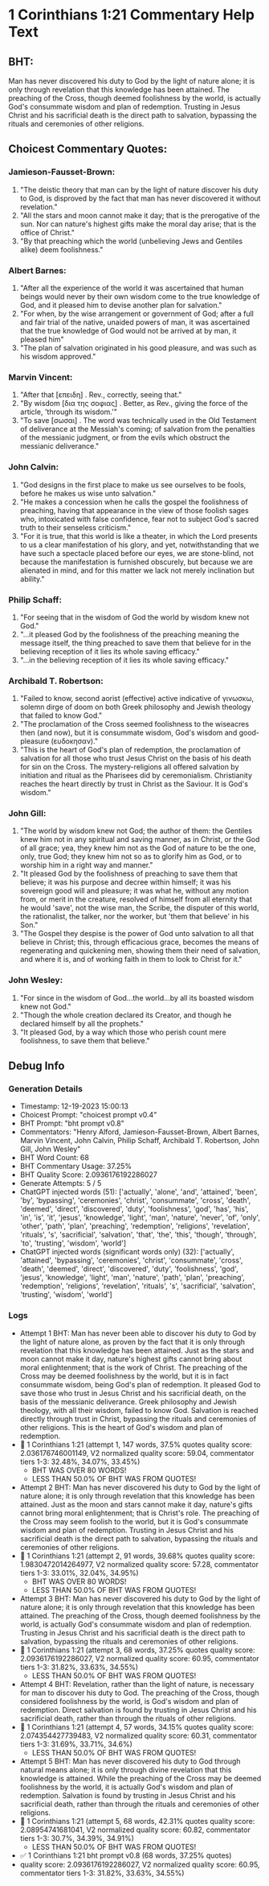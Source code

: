 # 1 Corinthians 1:21 Commentary Help Text

## BHT:
Man has never discovered his duty to God by the light of nature alone; it is only through revelation that this knowledge has been attained. The preaching of the Cross, though deemed foolishness by the world, is actually God's consummate wisdom and plan of redemption. Trusting in Jesus Christ and his sacrificial death is the direct path to salvation, bypassing the rituals and ceremonies of other religions.

## Choicest Commentary Quotes:
### Jamieson-Fausset-Brown:
1. "The deistic theory that man can by the light of nature discover his duty to God, is disproved by the fact that man has never discovered it without revelation."
2. "All the stars and moon cannot make it day; that is the prerogative of the sun. Nor can nature's highest gifts make the moral day arise; that is the office of Christ."
3. "By that preaching which the world (unbelieving Jews and Gentiles alike) deem foolishness."

### Albert Barnes:
1. "After all the experience of the world it was ascertained that human beings would never by their own wisdom come to the true knowledge of God, and it pleased him to devise another plan for salvation."
2. "For when, by the wise arrangement or government of God; after a full and fair trial of the native, unaided powers of man, it was ascertained that the true knowledge of God would not be arrived at by man, it pleased him"
3. "The plan of salvation originated in his good pleasure, and was such as his wisdom approved."

### Marvin Vincent:
1. "After that [επειδη] . Rev., correctly, seeing that."
2. "By wisdom [δια της σοφιας] . Better, as Rev., giving the force of the article, 'through its wisdom.'"
3. "To save [σωσαι] . The word was technically used in the Old Testament of deliverance at the Messiah's coming; of salvation from the penalties of the messianic judgment, or from the evils which obstruct the messianic deliverance."

### John Calvin:
1. "God designs in the first place to make us see ourselves to be fools, before he makes us wise unto salvation."
2. "He makes a concession when he calls the gospel the foolishness of preaching, having that appearance in the view of those foolish sages who, intoxicated with false confidence, fear not to subject God's sacred truth to their senseless criticism."
3. "For it is true, that this world is like a theater, in which the Lord presents to us a clear manifestation of his glory, and yet, notwithstanding that we have such a spectacle placed before our eyes, we are stone-blind, not because the manifestation is furnished obscurely, but because we are alienated in mind, and for this matter we lack not merely inclination but ability."

### Philip Schaff:
1. "For seeing that in the wisdom of God the world by wisdom knew not God." 
2. "…it pleased God by the foolishness of the preaching meaning the message itself, the thing preached to save them that believe for in the believing reception of it lies its whole saving efficacy."
3. "…in the believing reception of it lies its whole saving efficacy."

### Archibald T. Robertson:
1. "Failed to know, second aorist (effective) active indicative of γινωσκω, solemn dirge of doom on both Greek philosophy and Jewish theology that failed to know God."
2. "The proclamation of the Cross seemed foolishness to the wiseacres then (and now), but it is consummate wisdom, God's wisdom and good-pleasure (ευδοκησαν)."
3. "This is the heart of God's plan of redemption, the proclamation of salvation for all those who trust Jesus Christ on the basis of his death for sin on the Cross. The mystery-religions all offered salvation by initiation and ritual as the Pharisees did by ceremonialism. Christianity reaches the heart directly by trust in Christ as the Saviour. It is God's wisdom."

### John Gill:
1. "The world by wisdom knew not God; the author of them: the Gentiles knew him not in any spiritual and saving manner, as in Christ, or the God of all grace; yea, they knew him not as the God of nature to be the one, only, true God; they knew him not so as to glorify him as God, or to worship him in a right way and manner." 
2. "It pleased God by the foolishness of preaching to save them that believe; it was his purpose and decree within himself; it was his sovereign good will and pleasure; it was what he, without any motion from, or merit in the creature, resolved of himself from all eternity that he would 'save', not the wise man, the Scribe, the disputer of this world, the rationalist, the talker, nor the worker, but 'them that believe' in his Son."
3. "The Gospel they despise is the power of God unto salvation to all that believe in Christ; this, through efficacious grace, becomes the means of regenerating and quickening men, showing them their need of salvation, and where it is, and of working faith in them to look to Christ for it."

### John Wesley:
1. "For since in the wisdom of God...the world...by all its boasted wisdom knew not God." 
2. "Though the whole creation declared its Creator, and though he declared himself by all the prophets."
3. "It pleased God, by a way which those who perish count mere foolishness, to save them that believe."


## Debug Info
### Generation Details
- Timestamp: 12-19-2023 15:00:13
- Choicest Prompt: "choicest prompt v0.4"
- BHT Prompt: "bht prompt v0.8"
- Commentators: "Henry Alford, Jamieson-Fausset-Brown, Albert Barnes, Marvin Vincent, John Calvin, Philip Schaff, Archibald T. Robertson, John Gill, John Wesley"
- BHT Word Count: 68
- BHT Commentary Usage: 37.25%
- BHT Quality Score: 2.0936176192286027
- Generate Attempts: 5 / 5
- ChatGPT injected words (51):
	['actually', 'alone', 'and', 'attained', 'been', 'by', 'bypassing', 'ceremonies', 'christ', 'consummate', 'cross', 'death', 'deemed', 'direct', 'discovered', 'duty', 'foolishness', 'god', 'has', 'his', 'in', 'is', 'it', 'jesus', 'knowledge', 'light', 'man', 'nature', 'never', 'of', 'only', 'other', 'path', 'plan', 'preaching', 'redemption', 'religions', 'revelation', 'rituals', 's', 'sacrificial', 'salvation', 'that', 'the', 'this', 'though', 'through', 'to', 'trusting', 'wisdom', 'world']
- ChatGPT injected words (significant words only) (32):
	['actually', 'attained', 'bypassing', 'ceremonies', 'christ', 'consummate', 'cross', 'death', 'deemed', 'direct', 'discovered', 'duty', 'foolishness', 'god', 'jesus', 'knowledge', 'light', 'man', 'nature', 'path', 'plan', 'preaching', 'redemption', 'religions', 'revelation', 'rituals', 's', 'sacrificial', 'salvation', 'trusting', 'wisdom', 'world']

### Logs
- Attempt 1 BHT: Man has never been able to discover his duty to God by the light of nature alone, as proven by the fact that it is only through revelation that this knowledge has been attained. Just as the stars and moon cannot make it day, nature's highest gifts cannot bring about moral enlightenment; that is the work of Christ. The preaching of the Cross may be deemed foolishness by the world, but it is in fact consummate wisdom, being God's plan of redemption. It pleased God to save those who trust in Jesus Christ and his sacrificial death, on the basis of the messianic deliverance. Greek philosophy and Jewish theology, with all their wisdom, failed to know God. Salvation is reached directly through trust in Christ, bypassing the rituals and ceremonies of other religions. This is the heart of God's wisdom and plan of redemption.
- 🔄 1 Corinthians 1:21 (attempt 1, 147 words, 37.5% quotes quality score: 2.036176746001149, V2 normalized quality score: 59.04, commentator tiers 1-3: 32.48%, 34.07%, 33.45%) 
	- BHT WAS OVER 80 WORDS! 
	- LESS THAN 50.0% OF BHT WAS FROM QUOTES!
- Attempt 2 BHT: Man has never discovered his duty to God by the light of nature alone; it is only through revelation that this knowledge has been attained. Just as the moon and stars cannot make it day, nature's gifts cannot bring moral enlightenment; that is Christ's role. The preaching of the Cross may seem foolish to the world, but it is God's consummate wisdom and plan of redemption. Trusting in Jesus Christ and his sacrificial death is the direct path to salvation, bypassing the rituals and ceremonies of other religions.
- 🔄 1 Corinthians 1:21 (attempt 2, 91 words, 39.68% quotes quality score: 1.9830472014264977, V2 normalized quality score: 57.28, commentator tiers 1-3: 33.01%, 32.04%, 34.95%) 
	- BHT WAS OVER 80 WORDS! 
	- LESS THAN 50.0% OF BHT WAS FROM QUOTES!
- Attempt 3 BHT: Man has never discovered his duty to God by the light of nature alone; it is only through revelation that this knowledge has been attained. The preaching of the Cross, though deemed foolishness by the world, is actually God's consummate wisdom and plan of redemption. Trusting in Jesus Christ and his sacrificial death is the direct path to salvation, bypassing the rituals and ceremonies of other religions.
- 🔄 1 Corinthians 1:21 (attempt 3, 68 words, 37.25% quotes quality score: 2.0936176192286027, V2 normalized quality score: 60.95, commentator tiers 1-3: 31.82%, 33.63%, 34.55%) 
	- LESS THAN 50.0% OF BHT WAS FROM QUOTES!
- Attempt 4 BHT: Revelation, rather than the light of nature, is necessary for man to discover his duty to God. The preaching of the Cross, though considered foolishness by the world, is God's wisdom and plan of redemption. Direct salvation is found by trusting in Jesus Christ and his sacrificial death, rather than through the rituals of other religions.
- 🔄 1 Corinthians 1:21 (attempt 4, 57 words, 34.15% quotes quality score: 2.074354427739483, V2 normalized quality score: 60.31, commentator tiers 1-3: 31.69%, 33.71%, 34.6%) 
	- LESS THAN 50.0% OF BHT WAS FROM QUOTES!
- Attempt 5 BHT: Man has never discovered his duty to God through natural means alone; it is only through divine revelation that this knowledge is attained. While the preaching of the Cross may be deemed foolishness by the world, it is actually God's wisdom and plan of redemption. Salvation is found by trusting in Jesus Christ and his sacrificial death, rather than through the rituals and ceremonies of other religions.
- 🔄 1 Corinthians 1:21 (attempt 5, 68 words, 42.31% quotes quality score: 2.08954741681041, V2 normalized quality score: 60.82, commentator tiers 1-3: 30.7%, 34.39%, 34.91%) 
	- LESS THAN 50.0% OF BHT WAS FROM QUOTES!
- ✅ 1 Corinthians 1:21 bht prompt v0.8 (68 words, 37.25% quotes)
- quality score: 2.0936176192286027, V2 normalized quality score: 60.95, commentator tiers 1-3: 31.82%, 33.63%, 34.55%)